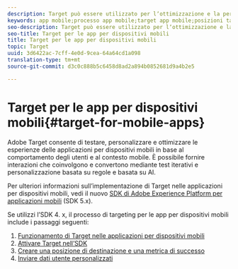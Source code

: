 ```yaml
---
description: Target può essere utilizzato per lʼottimizzazione e la personalizzazione di app per dispositivi mobili
keywords: app mobile;processo app mobile;target app mobile;posizioni target mobili;metriche di successo app dispositivi mobili
seo-description: Target può essere utilizzato per lʼottimizzazione e la personalizzazione di app per dispositivi mobili
seo-title: Target per le app per dispositivi mobili
title: Target per le app per dispositivi mobili
topic: Target
uuid: 3d6422ac-7cff-4e0d-9cea-64a64cd1a098
translation-type: tm+mt
source-git-commit: d3c0c888b5c6458d8ad2a894b0852681d9a4b2e5

---
```



# Target per le app per dispositivi mobili{#target-for-mobile-apps}

Adobe Target consente di testare, personalizzare e ottimizzare le esperienze delle applicazioni per dispositivi mobili in base al comportamento degli utenti e al contesto mobile. È possibile fornire interazioni che coinvolgono e convertono mediante test iterativi e personalizzazione basata su regole e basata su AI.

Per ulteriori informazioni sull’implementazione di Target nelle applicazioni per dispositivi mobili, vedi il nuovo [SDK di Adobe Experience Platform per applicazioni mobili](https://aep-sdks.gitbook.io/docs/using-mobile-extensions/adobe-target) (SDK 5.x).

Se utilizzi l’SDK 4. x, il processo di targeting per le app per dispositivi mobili include i passaggi seguenti:

1. [Funzionamento di Target nelle applicazioni per dispositivi mobili](/help/c-target-mobile-app/mobile-how-target-works-mobile-apps.md)
1. [Attivare Target nell’SDK](/help/c-target-mobile-app/mobile-enable-target-in-sdk.md)
1. [Creare una posizione di destinazione e una metrica di successo](/help/c-target-mobile-app/mobile-create-location-and-metric.md)
1. [Inviare dati utente personalizzati](/help/c-target-mobile-app/mobile-custom-user-data.md)
